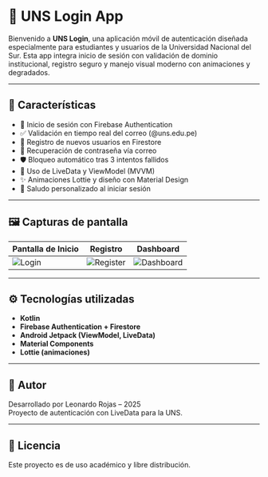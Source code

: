 # 📱 UNS Login App

Bienvenido a **UNS Login**, una aplicación móvil de autenticación diseñada especialmente para estudiantes y usuarios de la Universidad Nacional del Sur. Esta app integra inicio de sesión con validación de dominio institucional, registro seguro y manejo visual moderno con animaciones y degradados.

---

## 🧩 Características

- 🔐 Inicio de sesión con Firebase Authentication
- ✅ Validación en tiempo real del correo (@uns.edu.pe)
- 📝 Registro de nuevos usuarios en Firestore
- 🔄 Recuperación de contraseña vía correo
- 🛡️ Bloqueo automático tras 3 intentos fallidos
- 🧠 Uso de LiveData y ViewModel (MVVM)
- ✨ Animaciones Lottie y diseño con Material Design
- 👋 Saludo personalizado al iniciar sesión

---

## 🖼️ Capturas de pantalla

| Pantalla de Inicio | Registro | Dashboard |
|--------------------|----------|-----------|
| ![Login](screenshots/login.png) | ![Register](screenshots/register.png) | ![Dashboard](screenshots/dashboard.png) |

---

## ⚙️ Tecnologías utilizadas

- **Kotlin**
- **Firebase Authentication + Firestore**
- **Android Jetpack (ViewModel, LiveData)**
- **Material Components**
- **Lottie (animaciones)**

---


## 🙋 Autor

Desarrollado por Leonardo Rojas – 2025  
Proyecto de autenticación con LiveData para la UNS.

---

## 📄 Licencia

Este proyecto es de uso académico y libre distribución.